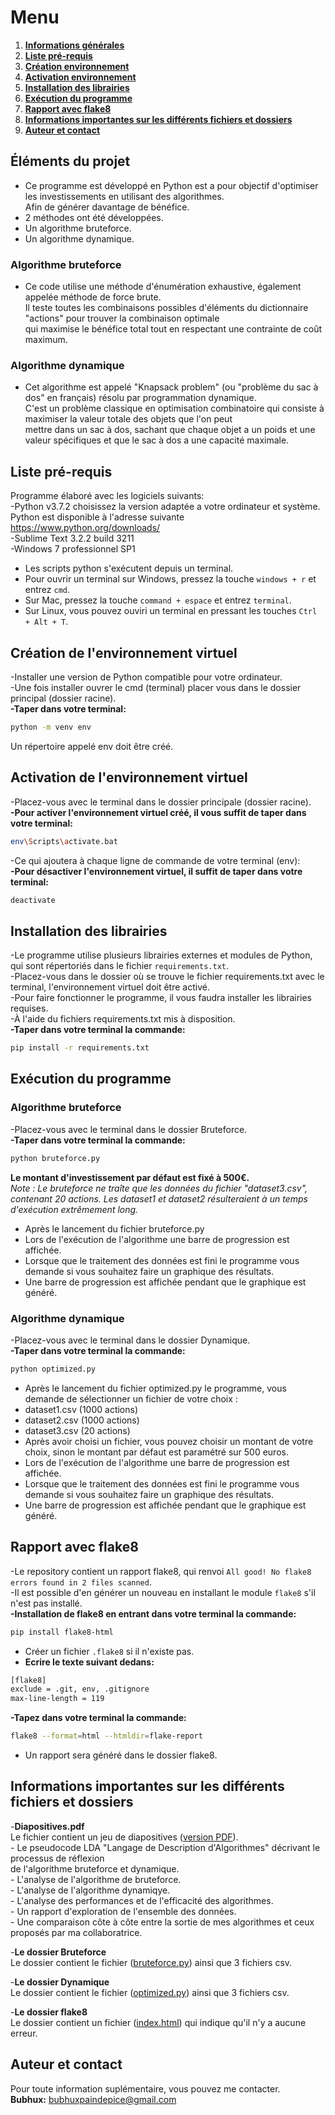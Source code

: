 # Menu   
1. **[Informations générales](#informations-generales)**   
2. **[Liste pré-requis](#liste-pre-requis)**   
3. **[Création environnement](#creation-environnement)**   
4. **[Activation environnement](#activation-environnement)**   
5. **[Installation des librairies](#installation-librairies)**   
6. **[Exécution du programme](#execution-programme)**   
7. **[Rapport avec flake8](#rapport-flake8)**   
8. **[Informations importantes sur les différents fichiers et dossiers](#informations-importantes)**   
9. **[Auteur et contact](#auteur-contact)**   

<div id="informations-generales"></div>

## Éléments du projet   
- Ce programme est développé en Python est a pour objectif d'optimiser les investissements en utilisant des algorithmes.   
  Afin de générer davantage de bénéfice.   
- 2 méthodes ont été développées.  
- Un algorithme bruteforce.   
- Un algorithme dynamique.   

### Algorithme bruteforce   
- Ce code utilise une méthode d'énumération exhaustive, également appelée méthode de force brute.   
  Il teste toutes les combinaisons possibles d'éléments du dictionnaire "actions" pour trouver la combinaison optimale   
  qui maximise le bénéfice total tout en respectant une contrainte de coût maximum.   

### Algorithme dynamique   
- Cet algorithme est appelé "Knapsack problem" (ou "problème du sac à dos" en français) résolu par programmation dynamique.   
  C'est un problème classique en optimisation combinatoire qui consiste à maximiser la valeur totale des objets que l'on peut   
  mettre dans un sac à dos, sachant que chaque objet a un poids et une valeur spécifiques et que le sac à dos a une capacité maximale.   

<div id="liste-pre-requis"></div>

## Liste pré-requis   
Programme élaboré avec les logiciels suivants:   
-Python v3.7.2 choisissez la version adaptée a votre ordinateur et système. Python est disponible à l'adresse suivante   
 https://www.python.org/downloads/    
-Sublime Text 3.2.2 build 3211   
-Windows 7 professionnel SP1   
- Les scripts python s'exécutent depuis un terminal.   
- Pour ouvrir un terminal sur Windows, pressez la touche ```windows + r``` et entrez ```cmd```.   
- Sur Mac, pressez la touche ```command + espace``` et entrez ```terminal```.   
- Sur Linux, vous pouvez ouviri un terminal en pressant les touches ```Ctrl + Alt + T```.   

<div id="creation-environnement"></div>

## Création de l'environnement virtuel   
-Installer une version de Python compatible pour votre ordinateur.   
-Une fois installer ouvrer le cmd (terminal) placer vous dans le dossier principal (dossier racine).   
**-Taper dans votre terminal:**   
```bash   
python -m venv env
```   
Un répertoire appelé env doit être créé.   

<div id="activation-environnement"></div>

## Activation de l'environnement virtuel   
-Placez-vous avec le terminal dans le dossier principale (dossier racine).   
**-Pour activer l'environnement virtuel créé, il vous suffit de taper dans votre terminal:**   
```bash 
env\Scripts\activate.bat
```   
-Ce qui ajoutera à chaque ligne de commande de votre terminal (env):   
**-Pour désactiver l'environnement virtuel, il suffit de taper dans votre terminal:**   
```bash  
deactivate
```   

<div id="installation-librairies"></div>

## Installation des librairies   
-Le programme utilise plusieurs librairies externes et modules de Python, qui sont répertoriés dans le fichier ```requirements.txt```.   
-Placez-vous dans le dossier où se trouve le fichier requirements.txt avec le terminal, l'environnement virtuel doit être activé.   
-Pour faire fonctionner le programme, il vous faudra installer les librairies requises.   
-À l'aide du fichiers requirements.txt mis à disposition.   
**-Taper dans votre terminal la commande:**   
```bash  
pip install -r requirements.txt
```   

<div id="execution-programme"></div>

## Exécution du programme   
### Algorithme bruteforce   

-Placez-vous avec le terminal dans le dossier Bruteforce.   
**-Taper dans votre terminal la commande:**   
```bash   
python bruteforce.py
```   
**Le montant d'investissement par défaut est fixé à 500€.**   
*Note : Le bruteforce ne traîte que les données du fichier "dataset3.csv", contenant 20 actions. Les dataset1 et dataset2 résulteraient à un temps   d'exécution extrêmement long.*   

- Après le lancement du fichier bruteforce.py
- Lors de l'exécution de l'algorithme une barre de progression est affichée.   
- Lorsque que le traitement des données est fini le programme vous demande si vous souhaitez faire un graphique des résultats.   
- Une barre de progression est affichée pendant que le graphique est généré.   

### Algorithme dynamique   

-Placez-vous avec le terminal dans le dossier Dynamique.   
**-Taper dans votre terminal la commande:**   
```bash   
python optimized.py
```   
- Après le lancement du fichier optimized.py le programme, vous demande de sélectionner un fichier de votre choix :   
- dataset1.csv (1000 actions)   
- dataset2.csv (1000 actions)   
- dataset3.csv (20 actions)   
- Après avoir choisi un fichier, vous pouvez choisir un montant de votre choix, sinon le montant par défaut est paramétré sur 500 euros.   
- Lors de l'exécution de l'algorithme une barre de progression est affichée.   
- Lorsque que le traitement des données est fini le programme vous demande si vous souhaitez faire un graphique des résultats.   
- Une barre de progression est affichée pendant que le graphique est généré.   

<div id="rapport-flake8"></div>

## Rapport avec flake8   
-Le repository contient un rapport flake8, qui renvoi ```All good! No flake8 errors found in 2 files scanned```.   
-Il est possible d'en générer un nouveau en installant le module ```flake8``` s'il n'est pas installé.   
**-Installation de flake8 en entrant dans votre terminal la commande:**   
```bash
pip install flake8-html
```
- Créer un fichier ```.flake8``` si il n'existe pas.   
- **Ecrire le texte suivant dedans:**   
```bash
[flake8]
exclude = .git, env, .gitignore
max-line-length = 119
```
**-Tapez dans votre terminal la commande:**   
```bash
flake8 --format=html --htmldir=flake-report
```
- Un rapport sera généré dans le dossier flake8.   

<div id="informations-importantes"></div>

## Informations importantes sur les différents fichiers et dossiers   
-**Diapositives.pdf**   
    Le fichier contient un jeu de diapositives ([version PDF](Diapositives.pdf)).   
    - Le pseudocode LDA "Langage de Description d'Algorithmes" décrivant le processus de réflexion   
      de l'algorithme bruteforce et dynamique.   
    - L'analyse de l'algorithme de bruteforce.   
    - L'analyse de l'algorithme dynamiqye.   
    - L'analyse des performances et de l'efficacité des algorithmes.   
    - Un rapport d'exploration de l'ensemble des données.   
    - Une comparaison côte à côte entre la sortie de mes algorithmes et ceux proposés par ma collaboratrice.   

-**Le dossier Bruteforce**   
    Le dossier contient le fichier ([bruteforce.py](Bruteforce/bruteforce.py)) ainsi que 3 fichiers csv.   

-**Le dossier Dynamique**   
    Le dossier contient le fichier ([optimized.py](Dynamique/optimized.py)) ainsi que 3 fichiers csv.   

-**Le dossier flake8**   
    Le dossier contient un fichier ([index.html](flake-report/index.html)) qui indique qu'il n'y a aucune erreur.   

<div id="auteur-contact"></div>

## Auteur et contact   
Pour toute information suplémentaire, vous pouvez me contacter.   
**Bubhux:** bubhuxpaindepice@gmail.com   

